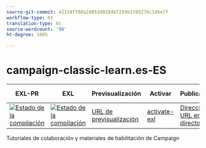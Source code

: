 ```yaml
---
source-git-commit: 42318f70da24853d9284b7254b1785276c1d6e7f
workflow-type: ht
translation-type: ht
source-wordcount: '90'
ht-degree: 100%

---
```

# campaign-classic-learn.es-ES

| EXL-PR | EXL | Previsualización | Activar | Publicado | Ayuda de  |
|--- |--- |--- |--- |--- |--- |
| [![Estado de la compilación](https://docs.ci.corp.adobe.com/view/exl-pr/job/campaign-classic-learn.en_pr-exl/badge/icon)](https://docs.ci.corp.adobe.com/view/exl-pr/job/campaign-classic-learn.en_pr-exl/lastBuild/) | [![Estado de la compilación](https://docs.ci.corp.adobe.com/view/exl-pr/job/campaign-classic-learn.en_exl/lastBuild/badge/icon)](https://docs.ci.corp.adobe.com/view/exl-pr/job/campaign-classic-learn.en_exl/lastBuild/lastBuild) | [URL de previsualización](https://experienceleague.corp.adobe.com/docs/campaign-classic-learn/tutorials/overview.html?lang=es) | [activate-exl](https://docs.ci.corp.adobe.com/job/activate-exl/build/) | [Dirección URL en directo](https://experienceleague.adobe.com/docs/campaign-classic-learn/tutorials/overview.html?lang=es) | [Guía de creación](https://experienceleague.adobe.com/docs/authoring-guide-exl/using/home.html?lang=es) |

Tutoriales de colaboración y materiales de habilitación de Campaign
